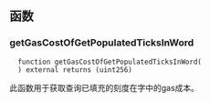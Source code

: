 ## 函数

### getGasCostOfGetPopulatedTicksInWord

```solidity
  function getGasCostOfGetPopulatedTicksInWord(
  ) external returns (uint256)
``` 

此函数用于获取查询已填充的刻度在字中的gas成本。